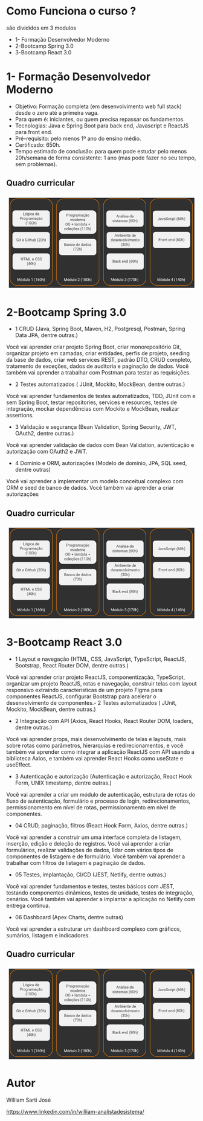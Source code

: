 # Como Funciona o curso ?
são divididos em 3 modulos 

- 1- Formação Desenvolvedor Moderno
- 2-Bootcamp Spring 3.0
- 3-Bootcamp React 3.0

# 1- Formação Desenvolvedor Moderno

- Objetivo: Formação completa (em desenvolvimento web full stack) desde o zero até a primeira vaga.
- Para quem é: iniciantes, ou quem precisa repassar os fundamentos.
- Tecnologias: Java e Spring Boot para back end, Javascript e ReactJS para front end.
- Pré-requisito: pelo menos 1º ano do ensino médio.
- Certificado: 650h.
- Tempo estimado de conclusão: para quem pode estudar pelo menos 20h/semana de forma consistente: 1 ano (mas pode fazer no seu tempo, sem problemas).


## Quadro curricular
![Web 0](https://github.com/williamsartijose/CurosNelioDevSuperior/blob/master/1-%20Forma%C3%A7%C3%A3o%20Desenvolvedor%20Moderno/img/Grade.png)

# 2-Bootcamp Spring 3.0

- 1 CRUD (Java, Spring Boot, Maven, H2, Postgresql, Postman, Spring Data JPA, dentre outras.)
  

Você vai aprender criar projeto Spring Boot, criar monorepositório Git, organizar projeto em camadas, criar entidades, perfis de projeto, seeding da base de dados, criar web services REST, padrão DTO, CRUD completo, tratamento de exceções, dados de auditoria e paginação de dados. Você também vai aprender a trabalhar com Postman para testar as requisições.
- 2 Testes automatizados ( JUnit, Mockito, MockBean, dentre outras.)

Você vai aprender fundamentos de testes automatizados, TDD, JUnit com e sem Spring Boot, testar repositories, services e resources, testes de integração, mockar dependências com Mockito e MockBean, realizar assertions.
- 3  Validação e segurança (Bean Validation, Spring Security, JWT, OAuth2, dentre outras.)

Você vai aprender validação de dados com Bean Validation, autenticação e autorização com OAuth2 e JWT.

- 4 Domínio e ORM, autorizações (Modelo de domínio, JPA, SQL seed, dentre outras) 

Você vai aprender a implementar um modelo conceitual complexo com ORM e seed de banco de dados. Você também vai aprender a criar autorizações

## Quadro curricular
![Web 0](https://github.com/williamsartijose/CurosNelioDevSuperior/blob/master/1-%20Forma%C3%A7%C3%A3o%20Desenvolvedor%20Moderno/img/Grade.png)


# 3-Bootcamp React 3.0

- 1 Layout e navegação (HTML, CSS, JavaScript, TypeScript, ReactJS, Bootstrap, React Router DOM, dentre outras.)
  

Você vai aprender criar projeto ReactJS, componentização, TypeScript, organizar um projeto ReactJS, rotas e navegação, construir telas com layout responsivo extraindo características de um projeto Figma para componentes ReactJS, configurar Bootstrap para acelerar o desenvolvimento de componentes.- 2 Testes automatizados ( JUnit, Mockito, MockBean, dentre outras.)

- 2  Integração com API (Axios, React Hooks, React Router DOM, loaders, dentre outras.)

Você vai aprender props, mais desenvolvimento de telas e layouts, mais sobre rotas como parâmetros, hierarquias e redirecionamentos, e você também vai aprender como integrar a aplicação ReactJS com API usando a biblioteca Axios, e também vai aprender React Hooks como useState e useEffect. 

- 3 Autenticação e autorização (Autenticação e autorização, React Hook Form, UNIX timestamp, dentre outras.) 

Você vai aprender a criar um módulo de autenticação, estrutura de rotas do fluxo de autenticação, formulário e processo de login, redirecionamentos, permissionamento em nível de rotas, permissionamento em nível de componentes.


- 04 CRUD, paginação, filtros (React Hook Form, Axios, dentre outras.)


Você vai aprender a construir um uma interface completa de listagem, inserção, edição e deleção de registros. Você vai aprender a criar formulários, realizar validações de dados, lidar com vários tipos de componentes de listagem e de formulário. Você também vai aprender a trabalhar com filtros de listagem e paginação de dados.

- 05 Testes, implantação, CI/CD (JEST, Netlify, dentre outras.)
  
Você vai aprender fundamentos e testes, testes básicos com JEST, testando componentes dinâmicos, testes de unidade, testes de integração, cenários. Você também vai aprender a implantar a aplicação no Netlify com entrega contínua.

- 06 Dashboard (Apex Charts, dentre outras)

Você vai aprender a estruturar um dashboard complexo com gráficos, sumários, listagem e indicadores.


## Quadro curricular
![Web 0](https://github.com/williamsartijose/CurosNelioDevSuperior/blob/master/1-%20Forma%C3%A7%C3%A3o%20Desenvolvedor%20Moderno/img/Grade.png)


# Autor

William Sarti José

https://www.linkedin.com/in/william-analistadesistema/
